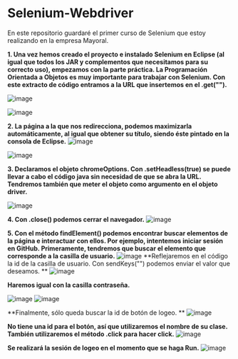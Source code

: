 # Selenium-Webdriver

En este repositorio guardaré el primer curso de Selenium que estoy realizando en la empresa Mayoral. 

**1. Una vez hemos creado el proyecto e instalado Selenium en Eclipse (al igual que todos los JAR y complementos que necesitamos para su correcto uso), empezamos con la parte práctica. La Programación Orientada a Objetos es muy importante para trabajar con Selenium. 
Con este extracto de código entramos a la URL que insertemos en el .get("").**

![image](https://user-images.githubusercontent.com/91873618/158797017-4f88e999-7529-4559-a7e7-f5b9dcb1d52e.png)

![image](https://user-images.githubusercontent.com/91873618/158797076-f07bb3a6-d505-4fbb-9e19-8e5a0ad3abda.png)

**2. La página a la que nos redirecciona, podemos maximizarla automáticamente, al igual que obtener su título, siendo éste pintado en la consola de Eclipse.**
![image](https://user-images.githubusercontent.com/91873618/158798134-37dce832-7b83-401b-9099-7b5625ce497b.png)

![image](https://user-images.githubusercontent.com/91873618/158798329-61ee9d35-1e65-4b8c-8c9f-ead4182ee8a7.png)

**3. Declaramos el objeto chromeOptions. Con .setHeadless(true) se puede llevar a cabo el código java sin necesidad de que se abra la URL. Tendremos también que meter el objeto como argumento en el objeto driver.**

![image](https://user-images.githubusercontent.com/91873618/158801688-6eb0d907-0219-492f-8f2f-16f417bcf907.png)

**4. Con .close() podemos cerrar el navegador.**
![image](https://user-images.githubusercontent.com/91873618/158802117-210e8fb5-1d36-48cb-827a-4501745e410b.png)

**5. Con el método findElement() podemos encontrar buscar elementos de la página e interactuar con ellos. Por ejemplo, intentemos iniciar sesión en GitHub.
Primeramente, tendremos que buscar el elemento que corresponde a la casilla de usuario.**
![image](https://user-images.githubusercontent.com/91873618/158810254-a697df15-3650-4d56-bf7d-b8da6b1eefb4.png)
**Reflejaremos en el código la id de la casilla de usuario. Con sendKeys("") podemos enviar el valor que deseamos.
**
![image](https://user-images.githubusercontent.com/91873618/158810482-5e8e5f24-7a16-4f0f-9f41-b70f246b3e90.png)

**Haremos igual con la casilla contraseña.**

![image](https://user-images.githubusercontent.com/91873618/158810794-f12b1525-f8c4-42bf-9edb-e697a9fb58fe.png)
![image](https://user-images.githubusercontent.com/91873618/158811108-ccc74183-d2de-4fb8-8642-20371b449a77.png)

**Finalmente, sólo queda buscar la id de botón de logeo. **
![image](https://user-images.githubusercontent.com/91873618/158810988-f076f12f-6671-4bc1-938d-ae30f0742ce7.png)

**No tiene una id para el botón, así que utilizaremos el nombre de su clase. También utilizaremos el método .click para hacer click.**
![image](https://user-images.githubusercontent.com/91873618/158811365-fe65c6be-db62-4432-8da9-f098800dfbed.png)

**Se realizará la sesión de logeo en el momento que se haga Run.**
![image](https://user-images.githubusercontent.com/91873618/158811783-ad7957be-c655-43c6-b3be-0f79a9f8e716.png)


